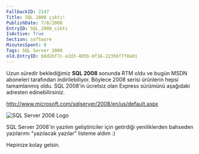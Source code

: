 ```yaml
---
FallbackID: 2147
Title: SQL 2008 çıktı!
PublishDate: 7/8/2008
EntryID: SQL_2008_cikti
IsActive: True
Section: software
MinutesSpent: 0
Tags: SQL Server 2008
old.EntryID: b8d2bf7c-e2d3-485b-8f16-22356f7f8a01
---
```

Uzun süredir beklediğimiz **SQL 2008** sonunda RTM oldu ve bugün MSDN
aboneleri tarafından indirilebiliyor. Böylece 2008 serisi ürünlerin
hepsi tamamlanmış oldu. SQL 2008'in ücretsiz olan Express sürümünü
aşağıdaki adresten edinebilirsiniz.

<http://www.microsoft.com/sqlserver/2008/en/us/default.aspx>

![SQL Server 2008
Logo](http://cdn.daron.yondem.com/assets/2147/07082008_1.gif)

SQL Server 2008'in yazılım geliştiriciler için getirdiği yeniliklerden
bahseden yazılarımı "yazılacak yazılar" listeme aldım :)

Hepinize kolay gelsin.


